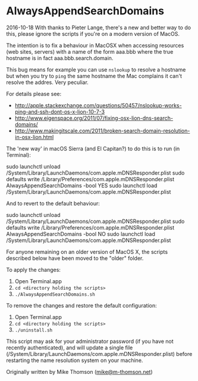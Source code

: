 AlwaysAppendSearchDomains
=========================

2016-10-18 
With thanks to Pieter Lange, there's a new and better way to do this, please ignore the scripts if you're on a modern version of MacOS.

The intention is to fix a behaviour in MacOSX when accessing resources (web sites, servers)
with a name of the form aaa.bbb where the true hostname is in fact aaa.bbb.search.domain.

This bug means for example you can use `nslookup` to resolve a hostname but when you try to
`ping` the same hostname the Mac complains it can't resolve the addres. Very peculiar.

For details please see: 
* http://apple.stackexchange.com/questions/50457/nslookup-works-ping-and-ssh-dont-os-x-lion-10-7-3
* http://www.eigenspace.org/2011/07/fixing-osx-lion-dns-search-domains/
* http://www.makingitscale.com/2011/broken-search-domain-resolution-in-osx-lion.html

The 'new way' in macOS Sierra (and El Capitan?) to do this is to run (in Terminal):

sudo launchctl unload /System/Library/LaunchDaemons/com.apple.mDNSResponder.plist
sudo defaults write /Library/Preferences/com.apple.mDNSResponder.plist AlwaysAppendSearchDomains -bool YES
sudo launchctl load /System/Library/LaunchDaemons/com.apple.mDNSResponder.plist

And to revert to the default behaviour:

sudo launchctl unload /System/Library/LaunchDaemons/com.apple.mDNSResponder.plist
sudo defaults write /Library/Preferences/com.apple.mDNSResponder.plist AlwaysAppendSearchDomains -bool NO
sudo launchctl load /System/Library/LaunchDaemons/com.apple.mDNSResponder.plist

For anyone remaining on an older version of MacOS X, the scripts described below have been moved to the "older" folder.

To apply the changes:

1. Open Terminal.app
2.  `cd <directory holding the scripts>`
3.  `./AlwaysAppendSearchDomains.sh`

To remove the changes and restore the default configuration:

1. Open Terminal.app
2. `cd <directory holding the scripts>`
3. `./uninstall.sh`

This script may ask for your administrator password (if you have not recently authenticated),
and will update a single file  (/System/Library/LaunchDaemons/com.apple.mDNSResponder.plist)
before restarting the name resolution system on your machine.

Originally written by Mike Thomson (mike@m-thomson.net)
